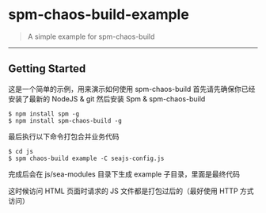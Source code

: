 # spm-chaos-build-example

> A simple example for spm-chaos-build

-----

## Getting Started

这是一个简单的示例，用来演示如何使用 spm-chaos-build
首先请先确保你已经安装了最新的 NodeJS & git
然后安装 Spm & spm-chaos-build

    $ npm install spm -g
    $ npm install spm-chaos-build -g

最后执行以下命令打包合并业务代码

    $ cd js
    $ spm chaos-build example -C seajs-config.js

完成后会在 js/sea-modules 目录下生成 example 子目录，里面是最终代码

这时候访问 HTML 页面时请求的 JS 文件都是打包过后的（最好使用 HTTP 方式访问）
